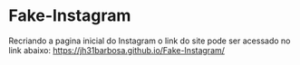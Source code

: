 # Fake-Instagram
Recriando a pagina inicial do Instagram
o link do site pode ser acessado no link abaixo:
https://jh31barbosa.github.io/Fake-Instagram/
